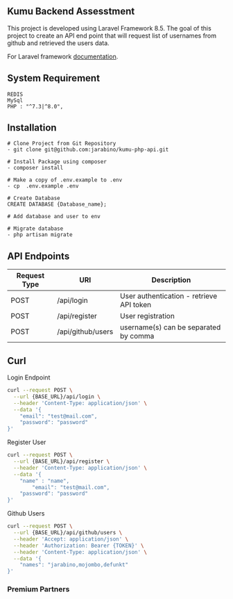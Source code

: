 ## Kumu Backend Assesstment

This project is developed using Laravel Framework 8.5. The goal of this project to create an API end point that will request list of usernames from github and retrieved the users data.

For Laravel framework [documentation](https://laravel.com/docs).
## System Requirement 
```
REDIS
MySql
PHP : "^7.3|^8.0",
```

## Installation 
```
# Clone Project from Git Repository
- git clone git@github.com:jarabino/kumu-php-api.git

# Install Package using composer
- composer install

# Make a copy of .env.example to .env
- cp  .env.example .env

# Create Database
CREATE DATABASE {Database_name};

# Add database and user to env

# Migrate database
- php artisan migrate

```

## API Endpoints
| Request Type | URI | Description|
| ------ | ------ | ------ |
| POST | /api/login | User authentication - retrieve API token |
| POST | /api/register | User registration|
| POST | /api/github/users | username(s) can be separated by comma 

## Curl
Login Endpoint
```bash
curl --request POST \
  --url {BASE_URL}/api/login \
  --header 'Content-Type: application/json' \
  --data '{
    "email": "test@mail.com",
    "password": "password"
}'
```

Register User
```bash
curl --request POST \
  --url {BASE_URL}/api/register \
  --header 'Content-Type: application/json' \
  --data '{
    "name" : "name",
		"email": "test@mail.com",
    "password": "password"
}'
```
Github Users
```bash
curl --request POST \
  --url {BASE_URL}/api/github/users \
  --header 'Accept: application/json' \
  --header 'Authorization: Bearer {TOKEN}' \
  --header 'Content-Type: application/json' \
  --data '{
    "names": "jarabino,mojombo,defunkt"
}'
```
### Premium Partners

